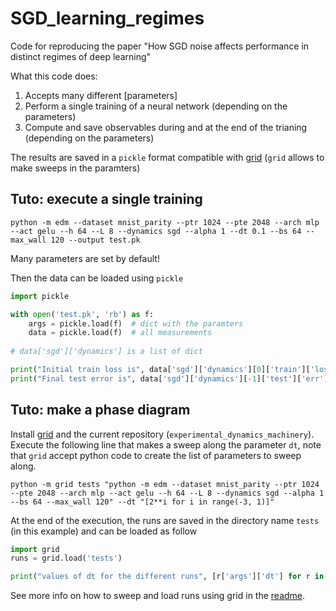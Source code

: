 # SGD_learning_regimes
Code for reproducing the paper "How SGD noise affects performance in distinct regimes of deep learning"


What this code does:
1. Accepts many different [parameters]
2. Perform a single training of a neural network (depending on the parameters)
3. Compute and save observables during and at the end of the trianing (depending on the parameters)

The results are saved in a `pickle` format compatible with [grid](https://github.com/mariogeiger/grid) (`grid` allows to make sweeps in the paramters)

## Tuto: execute a single training

```
python -m edm --dataset mnist_parity --ptr 1024 --pte 2048 --arch mlp --act gelu --h 64 --L 8 --dynamics sgd --alpha 1 --dt 0.1 --bs 64 --max_wall 120 --output test.pk
```

Many parameters are set by default!

Then the data can be loaded using `pickle`
```python
import pickle

with open('test.pk', 'rb') as f:
    args = pickle.load(f)  # dict with the paramters
    data = pickle.load(f)  # all measurements
    
# data['sgd']['dynamics'] is a list of dict

print("Initial train loss is", data['sgd']['dynamics'][0]['train']['loss'])
print("Final test error is", data['sgd']['dynamics'][-1]['test']['err'])
```

## Tuto: make a phase diagram

Install [grid](https://github.com/mariogeiger/grid) and the current repository (`experimental_dynamics_machinery`).
Execute the following line that makes a sweep along the parameter `dt`, note that `grid` accept python code to create the list of parameters to sweep along.

```
python -m grid tests "python -m edm --dataset mnist_parity --ptr 1024 --pte 2048 --arch mlp --act gelu --h 64 --L 8 --dynamics sgd --alpha 1 --bs 64 --max_wall 120" --dt "[2**i for i in range(-3, 1)]"
```

At the end of the execution, the runs are saved in the directory name `tests` (in this example) and can be loaded as follow
```python
import grid
runs = grid.load('tests')

print("values of dt for the different runs", [r['args']['dt'] for r in runs])
```

See more info on how to sweep and load runs using grid in the [readme](https://github.com/mariogeiger/grid#readme).
